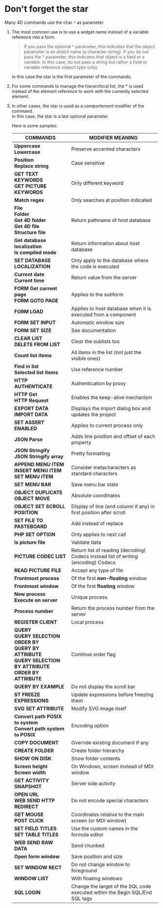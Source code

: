 # Don't forget the star

Many 4D commands use the char `*` as parameter.


1. The most common use is to use a widget name instead of a variable reference into a form.

	> If you pass the optional * parameter, this indicates that the object parameter is an object name (a character string). If you do not pass the * parameter, this indicates that object is a field or a variable. In this case, do not pass a string but rather a field or variable reference (object type only).
	
	In this case the star is the first parameter of the commands.


2. For some commands to manage the hierarchical list, the * is used instead of the element reference to work with the currently selected element.

3. In other cases, the star is used as a comportement modifier of the command.  
   In this case, the star is a last optional parameter.

	Here is some samples:
	
	|COMMANDS     |MODIFIER MEANING|
	|-------------|----------------|
	|**Uppercase**<br>**Lowercase**|Preserve accented characters|
	|**Position**<br>**Replace string**|Case sensitive|
	|**GET TEXT KEYWORDS**<br>**GET PICTURE KEYWORDS**|Only different keyword|
	|**Match regex**|Only searches at position indicated|
	|**File**<br>**Folder**<br>**Get 4D folder**<br>**Get 4D file**<br>**Structure file**|Return pathname of host database|
	|**Get database localization**<br>**Is compiled mode**|Return information about host database|
	|**SET DATABASE LOCALIZATION**|Only apply to the database where the code is executed|
	|**Current date**<br>**Current time**|Return value from the server|
	|**FORM Get current page**<br>**FORM GOTO PAGE**|Applies to the subform|
	|**FORM LOAD**|Applies to host database when it is executed from a component|
	|**FORM SET INPUT**|Automatic window size|
	|**FORM SET SIZE**|See documentation|
	|**CLEAR LIST**<br>**DELETE FROM LIST**|Clear the sublists too|
	|**Count list items**|All items in the list (not just the visible ones)|
	|**Find in list**<br>**Selected list items**|Use reference number|
	|**HTTP AUTHENTICATE**|Authentication by proxy|
	|**HTTP Get**<br>**HTTP Request**|Enables the keep-alive mechanism|
	|**EXPORT DATA**<br>**IMPORT DATA**|Displays the import dialog box and updates the project|
	|**SET ASSERT ENABLED**|Applies to current process only|
	|**JSON Parse**|Adds line position and offset of each property|
	|**JSON Stringify**<br>**JSON Stringify array**|Pretty formatting|
	|**APPEND MENU ITEM**<br>**INSERT MENU ITEM**<br>**SET MENU ITEM**|Consider metacharacters as standard characters|
	|**SET MENU BAR**|Save menu bar state|
	|**OBJECT DUPLICATE**<br>**OBJECT MOVE**|Absolute coordinates|
	|**OBJECT SET SCROLL POSITION**|Display of line (and column if any) in first position after scroll|
	|**SET FILE TO PASTEBOARD**|Add instead of replace|
	|**PHP SET OPTION**|Only applies to next call|
	|**Is picture file**|Validate data|
	|**PICTURE CODEC LIST**|Return list of reading (decoding) Codecs instead list of writing (encoding) Codecs|
	|**READ PICTURE FILE**|Accept any type of file|
	|**Frontmost process**|Of the first **non-floating** window|
	|**Frontmost window**|Of the first **floating** window|
	|**New process**<br>**Execute on server**|Unique process|
	|**Process number**|Return the process number from the server|
	|**REGISTER CLIENT**|Local process|
	|**QUERY**<br>**QUERY SELECTION**<br>**ORDER BY**<br>**QUERY BY ATTRIBUTE**<br>**QUERY SELECTION BY ATTRIBUTE**<br>**ORDER BY ATTRIBUTE**|Continue order flag|
	|**QUERY BY EXAMPLE**|Do not display the scroll bar|
	|**ST FREEZE EXPRESSIONS**|Update expressions before freezing them|
	|**SVG SET ATTRIBUTE**|Modify SVG image itself|
	|**Convert path POSIX to system**<br>**Convert path system to POSIX**|Encoding option|
	|**COPY DOCUMENT**|Override existing document if any|
	|**CREATE FOLDER**|Create folder hierarchy|
	|**SHOW ON DISK**|Show folder contents|
	|**Screen height**<br>**Screen width**|On Windows, screen instead of MDI window|
	|**GET ACTIVITY SNAPSHOT**|Server side activity|
	|**OPEN URL**<br>**WEB SEND HTTP REDIRECT**|Do not encode special characters|
	|**GET MOUSE**<br>**POST CLICK**|Coordinates relative to the main screen (or MDI window)|
	|**SET FIELD TITLES**<br>**SET TABLE TITLES**|Use the custom names in the formula editor|
	|**WEB SEND RAW DATA**|Send chunked|
	|**Open form window**|Save position and size|
	|**SET WINDOW RECT**|Do not change window to foreground|
	|**WINDOW LIST**|With floating windows|
	|**SQL LOGIN**|Change the target of the SQL code executed within the Begin SQL/End SQL tags|
	




